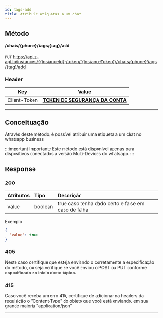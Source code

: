 ```yaml
---
id: tags-add
title: Atribuir etiquetas a um chat
---
```


## Método

#### /chats/{phone}/tags/{tag}/add

`PUT` https://api.z-api.io/instances/{{instanceId}}/token/{{instanceToken}}/chats/{phone}/tags/{tag}/add

### Header

|      Key       |            Value            |
| :------------: |     :-----------------:     |
|  Client-Token  | **[TOKEN DE SEGURANÇA DA CONTA](https://developer.z-api.io/security/client-token)** |
---

## Conceituação

Através deste método, é possível atribuir uma etiqueta a um chat no whatsapp business

:::important Importante
Este método está disponível apenas para dispositivos conectados a versão Multi-Devices do whatsapp. 
:::

## Response

### 200

| Atributos | Tipo    | Descrição                                           |
| :-------- | :------ | :-------------------------------------------------- |
| value     | boolean | true caso tenha dado certo e false em caso de falha |

Exemplo

```json
{
  "value": true
}
```

### 405

Neste caso certifique que esteja enviando o corretamente a especificação do método, ou seja verifique se você enviou o POST ou PUT conforme especificado no inicio deste tópico.

### 415

Caso você receba um erro 415, certifique de adicionar na headers da requisição o "Content-Type" do objeto que você está enviando, em sua grande maioria "application/json"

---
